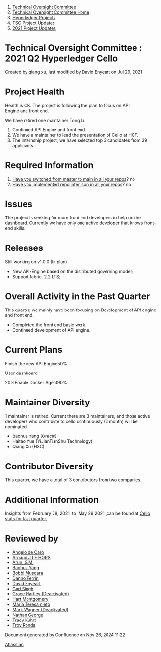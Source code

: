 1. [Technical Oversight Committee](index.html)
2. [Technical Oversight Committee Home](Technical-Oversight-Committee-Home_21430274.html)
3. [Hyperledger Projects](Hyperledger-Projects_21447704.html)
4. [TSC Project Updates](TSC-Project-Updates_21430854.html)
5. [2021 Project Updates](2021-Project-Updates_21452543.html)

# Technical Oversight Committee : 2021 Q2 Hyperledger Cello

Created by qiang xu, last modified by David Enyeart on Jul 29, 2021

# Project Health

Health is OK. The project is following the plan to focus on API Engine and front end.

We have retired one maintainer Tong Li.

1. Continued API Engine and front end.
2. We have a maintainer to lead the presentation of Cello at HGF.
3. The internship project, we have selected top 3 candidates from 39 applicants.

# Required Information

1. [Have you switched from master to main in all your repos](https://lf-hyperledger.atlassian.net/wiki/display/TSC/Projects+have+two+quarters+to+comply+with+common+repo+structure?focusedCommentId=21452776)? no
2. [Have you implemented repolinter.json in all your repos](https://lf-hyperledger.atlassian.net/wiki/display/TSC/Common+Repo+structure)? no

# Issues

The project is seeking for more front end developers to help on the dashboard. Currently we have only one active developer that knows front-end skills.

# Releases

Still working on v1.0.0 (In plan)

- New API-Engine based on the distributed governing model;
- Support fabric  2.2 LTS;

# Overall Activity in the Past Quarter

This quarter, we mainly have been focusing on Development of API engine and front end.

- Completed the front end basic work.
- Continued development of API engine.

# Current Plans

Finish the new API Engine50%

User dashboard

20%Enable Docker Agent90%

# Maintainer Diversity

1 maintainer is retired. Current there are 3 maintainers, and those active developers who contribute to cello continuously (3 month) will be nominated. 

- Baohua Yang (Oracle)
- Haitao Yue (YiJianTianShu Technology)
- Qiang Xu (H3C)

# Contributor Diversity

This quarter, we have a total of 3 contributors from two companies.

# Additional Information

Insights from February 28, 2021  to  May 29 2021 ,can be found at [Cello stats for last quarter.](https://insights.lfx.linuxfoundation.org/projects/hyperledger%2Fcello/dashboard;subTab=technical?time=%7B%22from%22%3A%222021-02-27T16%3A00%3A00.000Z%22%2C%22type%22%3A%22absolute%22%2C%22to%22%3A%222021-05-28T16%3A00%3A00.000Z%22%7D)

# Reviewed by

- [Angelo de Caro](https://lf-hyperledger.atlassian.net/wiki/people/70121:d6b0f0e4-825f-4f16-88e1-4d14e95f2f10?ref=confluence)
- [Arnaud J LE HORS](https://lf-hyperledger.atlassian.net/wiki/people/70121:0e75e3b8-500a-4067-9f7e-ed46e91bcb9d?ref=confluence)
- [Arun .S.M.](https://lf-hyperledger.atlassian.net/wiki/people/621a0e5097d313006ba7386a?ref=confluence)
- [Baohua Yang](https://lf-hyperledger.atlassian.net/wiki/people/557058:17d87dbf-05fe-4c1b-84cf-fd69f7fcbb20?ref=confluence)
- [Bobbi Muscara](https://lf-hyperledger.atlassian.net/wiki/people/5c4cb1b7d8bbb7445c0a457e?ref=confluence)
- [Danno Ferrin](https://lf-hyperledger.atlassian.net/wiki/people/5b7f2d80c4e4892a5b789551?ref=confluence)
- [David Enyeart](https://lf-hyperledger.atlassian.net/wiki/people/712020:30d7e775-8a5d-4896-8950-8da2af027639?ref=confluence)
- [Gari Singh](https://lf-hyperledger.atlassian.net/wiki/people/557058:51429e31-90f4-4684-b7cd-9a4fe15ff188?ref=confluence)
- [Grace Hartley (Deactivated)](https://lf-hyperledger.atlassian.net/wiki/people/5c3e0cd1ff324728a1db2448?ref=confluence)
- [Hart Montgomery](https://lf-hyperledger.atlassian.net/wiki/people/712020:86f447c0-86dc-43b3-ac03-6a31923bbb84?ref=confluence)
- [María Teresa nieto](https://lf-hyperledger.atlassian.net/wiki/people/5d36fa46af1d920bc99755b6?ref=confluence)
- [Mark Wagner (Deactivated)](https://lf-hyperledger.atlassian.net/wiki/people/70121:81b88945-c9ef-40fe-9224-207bdb280922?ref=confluence)
- [Nathan George](https://lf-hyperledger.atlassian.net/wiki/people/712020:3e7556ab-cdb8-47f5-8b68-12a3378021fd?ref=confluence)
- [Tracy Kuhrt](https://lf-hyperledger.atlassian.net/wiki/people/712020:eb6ae9c3-aa8e-40ba-9dab-a6969b1ac52e?ref=confluence)
- [Troy Ronda](https://lf-hyperledger.atlassian.net/wiki/people/557058:c854f35a-2b58-4be3-9003-ca2a67495580?ref=confluence)

Document generated by Confluence on Nov 26, 2024 11:22

[Atlassian](http://www.atlassian.com/)
